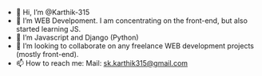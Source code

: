 - 👋 Hi, I’m @Karthik-315
- 👀 I’m WEB Develpoment. I am concentrating on the front-end, but also started learning JS.
- 🌱 I’m Javascript and Django (Python)
- 💞️ I’m looking to collaborate on any freelance WEB development projects (mostly front-end).
- 📫 How to reach me:
      Mail: sk.karthik315@gmail.com

<!---
Karthik-315/Karthik-315 is a ✨ special ✨ repository because its `README.md` (this file) appears on your GitHub profile.
You can click the Preview link to take a look at your changes.
--->
